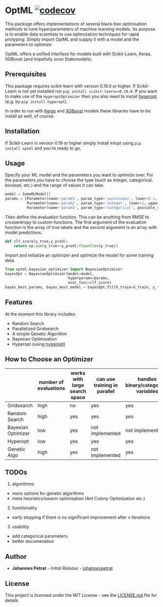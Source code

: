 # OptML     [![codecov](https://codecov.io/gh/johannespetrat/OptML/branch/master/graph/badge.svg)](https://codecov.io/gh/johannespetrat/OptML)
This package offers implementations of several black-box optimisation methods to tune hyperparameters of machine learning models. Its purpose is to enable data scientists to use optimization techniques for rapid protyping. Simply import OptML and supply it with a model and the parameters to optimize.

OptML offers a unified interface for models built with Scikit-Learn, Keras, XGBoost (and hopefully soon Statsmodels).

## Prerequisites
This package requires scikit-learn with version 0.19.0 or higher. If Scikit-Learn is not yet installed run
```pip install scikit-learn==0.19.0```. If you want to make use of the ```HyperoptOptimizer``` then you also need to install [hyperopt](https://github.com/hyperopt/hyperopt) (e.g. by ```pip install hyperopt```).

In order to run with [Keras](https://github.com/fchollet/keras) and [XGBoost](https://github.com/dmlc/xgboost) models these libraries have to be install as well, of course.

## Installation

If Scikit-Learn is version 0.19 or higher simply install mlopt using `pip install optml` and you're ready to go.


## Usage
Specify your ML model and the parameters you want to optimize over. For the parameters you have to choose the type (such as integer, categorical, boolean, etc.) and the range of values it can take.
```python
model = SomeMLModel()
params = [Parameter(name='param1', param_type='continuous', lower=0.1, upper=5),
          Parameter(name='param2', param_type='integer', lower=1, upper=5),
          Parameter(name='param3', param_type='categorical', possible_values=['val1','val2','val3'])]
```
Then define the evaluation function. This can be anything from RMSE to crossentropy to custom functions. The first argument of the evaluation function is the array of true labels and the second argument is an array with model predictions.
```python
def clf_score(y_true,y_pred):
    return np.sum(y_true==y_pred)/float(len(y_true))
```
Import and initialize an optimizer and optimize the model for some training data.
```python
from optml.bayesian_optimizer import BayesianOptimizer
bayesOpt = BayesianOptimizer(model=model, 
                             hyperparams=params,                                  
                             eval_func=clf_score)
bayes_best_params, bayes_best_model = bayesOpt.fit(X_train=X_train, y_train=y_train, n_iters=50)
```

## Features
At the moment this library includes:
* Random Search
* Parallelized Gridsearch
* A simple Genetic Algorithm
* Bayesian Optimisation
* Hyperopt (using [hyperopt](https://github.com/hyperopt/hyperopt))

## How to Choose an Optimizer
| | number of evaluations | works with large search space | can use training in parallel | handles binary/categorical variables| stochastic optimisation |
| ------------- | ------------------ | -------------------- | --------------- | ---------------------- | ------------------- |
| Gridsearch | high | no | yes | yes | no |
| Random Search | high | yes | yes |  yes | yes |
| Bayesian Optimizer | low | yes | not implemented |  not implemented | yes |
| Hyperopt | low | yes | yes | yes | yes |
| Genetic Algo | high | yes | not implemented | yes | yes |


## TODOs
1. algorithms:
* more options for genetic algorithms
* meta heuristics/swarm optimisation (Ant Colony Optimization etc.)
2. functionality
* early stopping if there is no significant improvement after x iterations
3. usability
* add categorical parameters
* better documenation

## Author

* **Johannes Petrat** - *Initial Release* - [johannespetrat](https://github.com/johannespetrat)

## License

This project is licensed under the MIT License - see the [LICENSE.md](LICENSE.md) file for details